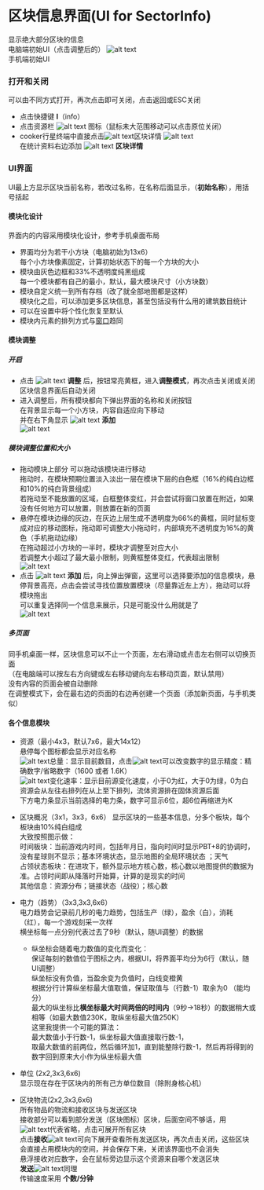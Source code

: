 # 区块信息界面(UI for SectorInfo)
显示绝大部分区块的信息  
电脑端初始UI（点击调整后的）
![alt text](图/区块信息界面.png)  
手机端初始UI
### 打开和关闭
可以由不同方式打开，再次点击即可关闭，点击返回或ESC关闭  
- 点击快捷键 **I**（info）
- 点击资源栏 ![alt text](图/BlockInformation.png) 图标（鼠标未大范围移动可以点击原位关闭）
- cooker行星终端中直接点击![alt text](图/BlockInformation.png)区块详情
![alt text](图/区块信息.png)  
在统计资料右边添加 ![alt text](图/BlockInformation.png) **区块详情**   


### UI界面
UI最上方显示区块当前名称，若改过名称，在名称后面显示，（**初始名称**），用括号括起
#### 模块化设计
界面内的内容采用模块化设计，参考手机桌面布局  
- 界面均分为若干小方块（电脑初始为13x6）   
每个小方块像素固定，计算初始状态下的每一个方块的大小  
- 模块由灰色边框和33%不透明度纯黑组成  
每一个模块都有自己的最小，默认，最大模块尺寸（小方块数）    
- 模块自定义统一到所有存档（改了就全部地图都是这样）  
模块化之后，可以添加更多区块信息，甚至包括没有什么用的建筑数目统计   
- 可以在设置中将个性化恢复至默认
- 模块内元素的排列方式与[窗口](窗口.md)趋同

#### 模块调整
##### 开启
- 点击 ![alt text](图/settings.png) **调整** 后，按钮常亮黄框，进入**调整模式**，再次点击关闭或关闭区块信息界面后自动关闭     
- 进入调整后，所有模块都向下弹出界面的名称和关闭按钮  
在背景显示每一个小方块，内容自适应向下移动  
并在右下角显示 ![alt text](图/add.png) **添加**  
![alt text](图/区块信息-调整.png)
##### 模块调整位置和大小
- 拖动模块上部分 可以拖动该模块进行移动  
拖动时，在模块预期位置淡入淡出一层在模块下层的白色框（16%的纯白边框和10%的纯白背景组成）  
若拖动至不能放置的区域，白框整体变红，并会尝试将窗口放置在附近，如果没有任何地方可以放置，则放置在新的页面  
- 悬停在模块边缘的灰边，在灰边上层生成不透明度为66%的黄框，同时鼠标变成对应的移动图标，拖动即可调整大小拖动时，内部填充不透明度为16%的黄色（手机拖动边缘）  
在拖动超过小方块的一半时，模块才调整至对应大小  
若调整大小超过了最大最小限制，则黄框整体变红，代表超出限制  
   ![alt text](图/区块信息-调整模块.png)
- 点击 ![alt text](图/add.png) **添加** 后，向上弹出弹窗，这里可以选择要添加的信息模块，悬停背景高亮，点击会尝试寻找位置放置模块（尽量靠近左上方），拖动可以将模块拖出  
可以重复选择同一个信息来展示，只是可能没什么用就是了  
![alt text](图/区块信息-添加信息.png)
##### 多页面
同手机桌面一样，区块信息可以不止一个页面，左右滑动或点击左右侧可以切换页面  
（在电脑端可以按左右方向键或左右移动键向左右移动页面，默认禁用）   
没有内容的页面会被自动删除  
在调整模式下，会在最右边的页面的右边再创建一个页面（添加新页面，与手机类似）  

#### 各个信息模块
- 资源（最小4x3，默认7x6，最大14x12）  
悬停每个图标都会显示对应名称  
![alt text](图/totalitem.png)总量：显示目前数目，点击![alt text](图/totalitem.png)可以改变数字的显示精度：精确数字/省略数字（1600 或者 1.6K）  
![alt text](图/tendency.png)变化速率：显示目前源变化速度，小于0为红，大于0为绿，0为白  
资源会从左往右排列在从上至下排列，流体资源排在固体资源后面  
下方电力条显示当前选择的电力条，数字可显示6位，超6位再缩进为K
- 区块概况（3x1，3x3，6x6）
显示区块的一些基本信息，分多个板块，每个板块由10%纯白组成    
大致按照图示做：  
时间板块：当前游戏内时间，包括年月日，指向时间时显示PBT+8的协调时，没有星球则不显示；基本环境状态，显示地图的全局环境状态  ；天气   
占领状态板块：在进攻下，额外显示地方核心数，核心数以地图提供的数据为准。占领时间即从降落时开始算，计算的是现实的时间  
其他信息：资源分布；链接状态（战役）；核心数
- 电力（趋势）（3x3,3x3,6x6）  
电力趋势会记录前几秒的电力趋势，包括生产（绿），盈余（白），消耗（红），每一个游戏刻采一次样   
横坐标每一点分别代表过去了9秒（默认，随UI调整）的数据  
   - 纵坐标会随着电力数值的变化而变化：  
保证每刻的数值位于图标之内，根据UI，将界面平均分为6行（默认，随UI调整）  
纵坐标没有负值，当盈余变为负值时，白线变橙黄  
根据分行计算纵坐标最大值取值，保证取值与（行数-1）取余为0 （能均分）   
最大的纵坐标比**横坐标最大时间两倍的时间内**（9秒->18秒）的数据稍大或相等（如最大数值230K，取纵坐标最大值250K）     
这里我提供一个可能的算法：   
最大数值小于行数-1，纵坐标最大值直接取行数-1，  
取最大数值的前两位，然后循环加1，直到能整除行数-1，然后再将得到的数字回到原来大小作为纵坐标最大值   
- 单位 (2x2,3x3,6x6)      
显示现在存在于区块内的所有己方单位数目（除附身核心机）

- 区块物流(2x2,3x3,6x6)   
所有物品的物流和接收区块与发送区块  
接收部分可以看到部分发送（区块图标）区块，后面空间不够话，用![alt text](图/rename.png)代表省略，点击可展开所有区块  
点击**接收**![alt text](图/download.png)可向下展开查看所有发送区块，再次点击关闭，这些区块会直接占用模块内的空间，并会保存下来，关闭该界面也不会消失  
悬浮接收对应数字，会在鼠标旁边显示这个资源来自哪个发送区块  
**发送**![alt text](图/upload.png)同理  
传输速度采用 **个数/分钟**   
